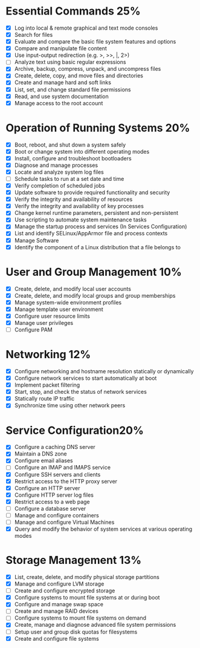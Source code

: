 # Essential Commands 25%
- [x] Log into local & remote graphical and text mode consoles
- [x] Search for files
- [x] Evaluate and compare the basic file system features and options
- [x] Compare and manipulate file content
- [x] Use input-output redirection (e.g. >, >>, |, 2>)
- [ ] Analyze text using basic regular expressions
- [x] Archive, backup, compress, unpack, and uncompress files
- [x] Create, delete, copy, and move files and directories
- [x] Create and manage hard and soft links
- [x] List, set, and change standard file permissions
- [x] Read, and use system documentation
- [x] Manage access to the root account

# Operation of Running Systems 20%
- [x] Boot, reboot, and shut down a system safely
- [x] Boot or change system into different operating modes
- [x] Install, configure and troubleshoot bootloaders
- [x] Diagnose and manage processes
- [x] Locate and analyze system log files
- [ ] Schedule tasks to run at a set date and time
- [x] Verify completion of scheduled jobs
- [x] Update software to provide required functionality and security
- [x] Verify the integrity and availability of resources
- [x] Verify the integrity and availability of key processes
- [x] Change kernel runtime parameters, persistent and non-persistent
- [x] Use scripting to automate system maintenance tasks
- [x] Manage the startup process and services (In Services Configuration)
- [x] List and identify SELinux/AppArmor file and process contexts
- [x] Manage Software
- [x] Identify the component of a Linux distribution that a file belongs to

# User and Group Management 10%
- [x] Create, delete, and modify local user accounts
- [x] Create, delete, and modify local groups and group memberships
- [x] Manage system-wide environment profiles
- [x] Manage template user environment
- [x] Configure user resource limits
- [x] Manage user privileges
- [ ] Configure PAM

# Networking 12%
- [x] Configure networking and hostname resolution statically or dynamically
- [x] Configure network services to start automatically at boot
- [x] Implement packet filtering
- [x] Start, stop, and check the status of network services
- [x] Statically route IP traffic
- [x] Synchronize time using other network peers

# Service Configuration20%
- [x] Configure a caching DNS server
- [x] Maintain a DNS zone
- [x] Configure email aliases
- [ ] Configure an IMAP and IMAPS service
- [x] Configure SSH servers and clients
- [x] Restrict access to the HTTP proxy server
- [x] Configure an HTTP server
- [x] Configure HTTP server log files
- [x] Restrict access to a web page
- [ ] Configure a database server
- [ ] Manage and configure containers
- [ ] Manage and configure Virtual Machines
- [x] Query and modify the behavior of system services at various operating modes

# Storage Management 13%
- [x] List, create, delete, and modify physical storage partitions
- [x] Manage and configure LVM storage
- [ ] Create and configure encrypted storage
- [x] Configure systems to mount file systems at or during boot
- [x] Configure and manage swap space
- [ ] Create and manage RAID devices
- [ ] Configure systems to mount file systems on demand
- [x] Create, manage and diagnose advanced file system permissions
- [ ] Setup user and group disk quotas for filesystems
- [x] Create and configure file systems